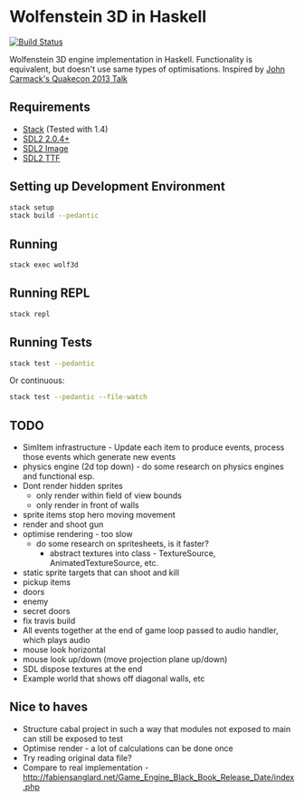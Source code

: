 # Wolfenstein 3D in Haskell

[![Build Status](https://travis-ci.org/danielholmes/wolf3d-haskell.svg?branch=master)](https://travis-ci.org/danielholmes/wolf3d-haskell)

Wolfenstein 3D engine implementation in Haskell. Functionality is equivalent, but doesn't use same types of 
optimisations. Inspired by [John Carmack's Quakecon 2013 Talk](https://youtu.be/Uooh0Y9fC_M?t=4660)


## Requirements

 - [Stack](https://www.haskellstack.org) (Tested with 1.4)
 - [SDL2 2.0.4+](https://www.libsdl.org/)
 - [SDL2 Image](https://www.libsdl.org/projects/SDL_image/)
 - [SDL2 TTF](https://www.libsdl.org/projects/SDL_ttf/)


## Setting up Development Environment

```bash
stack setup
stack build --pedantic
```


## Running

```bash
stack exec wolf3d
```


## Running REPL

```bash
stack repl
```


## Running Tests

```bash
stack test --pedantic
```

Or continuous:

```bash
stack test --pedantic --file-watch
```


## TODO
 
 - SimItem infrastructure - Update each item to produce events, process those events which generate new events
 - physics engine (2d top down) - do some research on physics engines and functional esp.
 - Dont render hidden sprites
   - only render within field of view bounds
   - only render in front of walls
 - sprite items stop hero moving movement
 - render and shoot gun
 - optimise rendering - too slow
   - do some research on spritesheets, is it faster?
     - abstract textures into class - TextureSource, AnimatedTextureSource, etc.
 - static sprite targets that can shoot and kill
 - pickup items
 - doors
 - enemy
 - secret doors
 - fix travis build
 - All events together at the end of game loop passed to audio handler, which plays audio
 - mouse look horizontal
 - mouse look up/down (move projection plane up/down)
 - SDL dispose textures at the end
 - Example world that shows off diagonal walls, etc


## Nice to haves

 - Structure cabal project in such a way that modules not exposed to main can still be exposed to test
 - Optimise render - a lot of calculations can be done once
 - Try reading original data file?
 - Compare to real implementation - http://fabiensanglard.net/Game_Engine_Black_Book_Release_Date/index.php
 